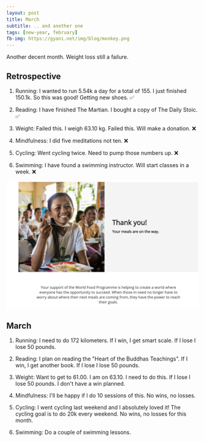 ```yaml
---
layout: post
title: March
subtitle: .. and another one
tags: [new-year, february]
fb-img: https://gyani.net/img/blog/monkey.png
---
```


Another decent month. Weight loss still a failure.


## Retrospective

1. Running: I wanted to run 5.54k a day for a total of 155. I just finished 150.1k. So this was good! Getting new shoes. ✅

2. Reading: I have finished The Martian. I bought a copy of The Daily Stoic. ✅

3. Weight: Failed this. I weigh 63.10 kg. Failed this. Will make a donation. ❌

4. Mindfulness: I did five meditations not ten. ❌

5. Cycling: Went cycling twice. Need to pump those numbers up. ❌

6. Swimming: I have found a swimming instructor. Will start classes in a week. ❌


![Charity](/img/february-21.png)

## March

1. Running: I need to do 172 kilometers. If I win, I get smart scale. If I lose I lose 50 pounds.

2. Reading: I plan on reading the "Heart of the Buddhas Teachings". If I win, I get another book. If I lose I lose 50 pounds.

3. Weight: Want to get to 61.00. I am on 63.10. I need to do this. If I lose I lose 50 pounds. I don't have a win planned.

4. Mindfulness: I'll be happy if I do 10 sessions of this. No wins, no losses.

5. Cycling: I went cycling last weekend and I absolutely loved it! The cycling goal is to do 20k every weekend. No wins, no losses for this month.

6. Swimming: Do a couple of swimming lessons.
